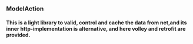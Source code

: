 ### ModelAction

#### This is a light library to valid, control and cache the data from net,and its inner http-implementation is alternative, and here volley and retrofit are provided.
